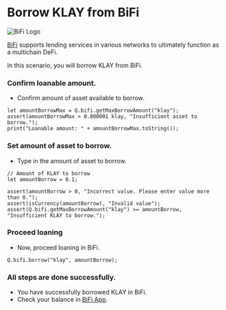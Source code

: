 ```meta-Currency
```

# Borrow KLAY from BiFi

![BiFi Logo](https://s3.ap-northeast-2.amazonaws.com/thebifrost.io/home/bifi/bifi_logo.svg)

[BiFi](https://bifi.finance/) supports lending services in various networks to ultimately function as a multichain DeFi.

In this scenario, you will borrow KLAY from BiFi.

### Confirm loanable amount.

- Confirm amount of asset available to borrow.

```output-Dynamic
let amountBorrowMax = Q.bifi.getMaxBorrowAmount("klay");
assert(amountBorrowMax > 0.000001 klay, "Insufficient asset to borrow.");
print("Loanable amount: " + amountBorrowMax.toString());
```

### Set amount of asset to borrow.

- Type in the amount of asset to borrow.

```input klay
// Amount of KLAY to borrow
let amountBorrow = 0.1;
```

```input-Verify
assert(amountBorrow > 0, "Incorrect value. Please enter value more than 0.");
assert(isCurrency(amountBorrow), "Invalid value");
assert(Q.bifi.getMaxBorrowAmount("klay") >= amountBorrow, "Insufficient KLAY to borrow.");
```

### Proceed loaning

- Now, proceed loaning in BiFi.

```taster
Q.bifi.borrow("klay", amountBorrow);
```

### All steps are done successfully.

- You have successfully borrowed KLAY in BiFi.
- Check your balance in [BiFi App](https://app.bifi.finance/).
